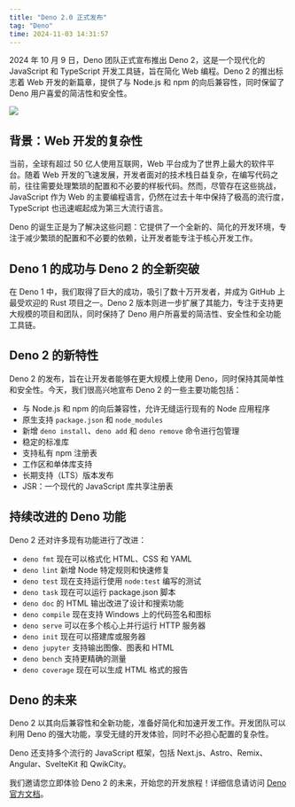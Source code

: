 ```yaml
---
title: "Deno 2.0 正式发布"
tag: "Deno"
time: 2024-11-03 14:31:57
---
```


2024 年 10 月 9 日，Deno 团队正式宣布推出 Deno 2，这是一个现代化的 JavaScript 和 TypeScript 开发工具链，旨在简化 Web 编程。Deno 2 的推出标志着 Web 开发的新篇章，提供了与 Node.js 和 npm 的向后兼容性，同时保留了 Deno 用户喜爱的简洁性和安全性。

<img src="../imgs/99/11.webp" />

## 背景：Web 开发的复杂性

当前，全球有超过 50 亿人使用互联网，Web 平台成为了世界上最大的软件平台。随着 Web 开发的飞速发展，开发者面对的技术栈日益复杂，在编写代码之前，往往需要处理繁琐的配置和不必要的样板代码。然而，尽管存在这些挑战，JavaScript 作为 Web 的主要编程语言，仍然在过去十年中保持了极高的流行度，TypeScript 也迅速崛起成为第三大流行语言。

Deno 的诞生正是为了解决这些问题：它提供了一个全新的、简化的开发环境，专注于减少繁琐的配置和不必要的依赖，让开发者能专注于核心开发工作。

## Deno 1 的成功与 Deno 2 的全新突破

在 Deno 1 中，我们取得了巨大的成功，吸引了数十万开发者，并成为 GitHub 上最受欢迎的 Rust 项目之一。Deno 2 版本则进一步扩展了其能力，专注于支持更大规模的项目和团队，同时保持了 Deno 用户所喜爱的简洁性、安全性和全功能工具链。

## Deno 2 的新特性

Deno 2 的发布，旨在让开发者能够在更大规模上使用 Deno，同时保持其简单性和安全性。今天，我们很高兴地宣布 Deno 2 的一些主要功能包括：

- 与 Node.js 和 npm 的向后兼容性，允许无缝运行现有的 Node 应用程序
- 原生支持 `package.json` 和 `node_modules`
- 新增 `deno install`、`deno add` 和 `deno remove` 命令进行包管理
- 稳定的标准库
- 支持私有 npm 注册表
- 工作区和单体库支持
- 长期支持（LTS）版本发布
- JSR：一个现代的 JavaScript 库共享注册表

## 持续改进的 Deno 功能

Deno 2 还对许多现有功能进行了改进：

- `deno fmt` 现在可以格式化 HTML、CSS 和 YAML
- `deno lint` 新增 Node 特定规则和快速修复
- `deno test` 现在支持运行使用 `node:test` 编写的测试
- `deno task` 现在可以运行 package.json 脚本
- `deno doc` 的 HTML 输出改进了设计和搜索功能
- `deno compile` 现在支持 Windows 上的代码签名和图标
- `deno serve` 可以在多个核心上并行运行 HTTP 服务器
- `deno init` 现在可以搭建库或服务器
- `deno jupyter` 支持输出图像、图表和 HTML
- `deno bench` 支持更精确的测量
- `deno coverage` 现在可以生成 HTML 格式的报告

## Deno 的未来

Deno 2 以其向后兼容性和全新功能，准备好简化和加速开发工作。开发团队可以利用 Deno 的强大功能，享受无缝的开发体验，同时不必担心配置的复杂性。

Deno 还支持多个流行的 JavaScript 框架，包括 Next.js、Astro、Remix、Angular、SvelteKit 和 QwikCity。

我们邀请您立即体验 Deno 2 的未来，开始您的开发旅程！详细信息请访问 [Deno 官方文档](https://deno.land/manual/getting_started/overview)。
